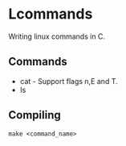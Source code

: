 # Lcommands
Writing linux commands in C.

## Commands
- cat - Support flags n,E and T.
- ls

## Compiling 
```
make <command_name>
```
